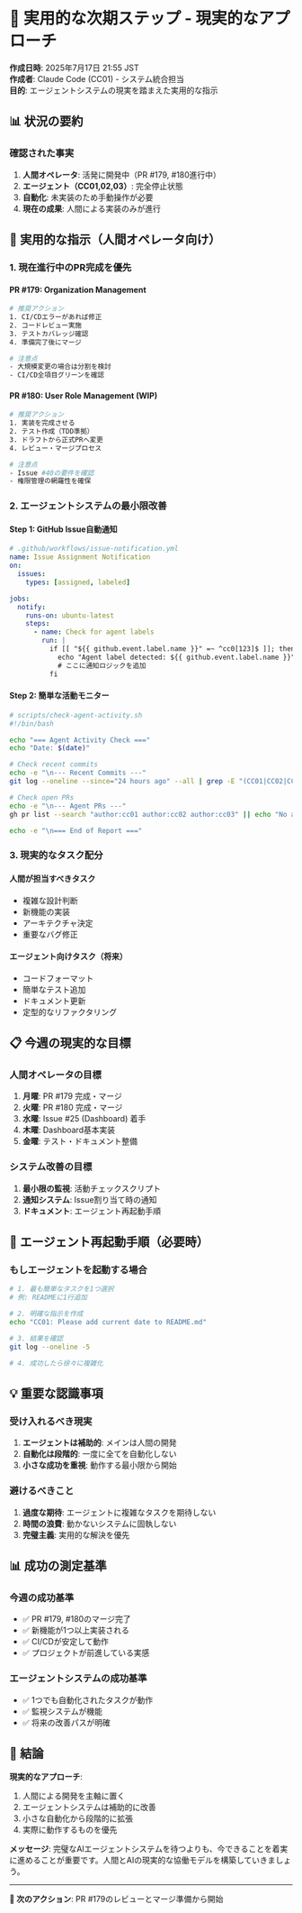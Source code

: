 # 🎯 実用的な次期ステップ - 現実的なアプローチ

**作成日時**: 2025年7月17日 21:55 JST  
**作成者**: Claude Code (CC01) - システム統合担当  
**目的**: エージェントシステムの現実を踏まえた実用的な指示

## 📊 状況の要約

### 確認された事実
1. **人間オペレータ**: 活発に開発中（PR #179, #180進行中）
2. **エージェント（CC01,02,03）**: 完全停止状態
3. **自動化**: 未実装のため手動操作が必要
4. **現在の成果**: 人間による実装のみが進行

## 🚀 実用的な指示（人間オペレータ向け）

### 1. 現在進行中のPR完成を優先

#### PR #179: Organization Management
```bash
# 推奨アクション
1. CI/CDエラーがあれば修正
2. コードレビュー実施
3. テストカバレッジ確認
4. 準備完了後にマージ

# 注意点
- 大規模変更の場合は分割を検討
- CI/CD全項目グリーンを確認
```

#### PR #180: User Role Management (WIP)
```bash
# 推奨アクション
1. 実装を完成させる
2. テスト作成（TDD準拠）
3. ドラフトから正式PRへ変更
4. レビュー・マージプロセス

# 注意点
- Issue #40の要件を確認
- 権限管理の網羅性を確保
```

### 2. エージェントシステムの最小限改善

#### Step 1: GitHub Issue自動通知
```yaml
# .github/workflows/issue-notification.yml
name: Issue Assignment Notification
on:
  issues:
    types: [assigned, labeled]

jobs:
  notify:
    runs-on: ubuntu-latest
    steps:
      - name: Check for agent labels
        run: |
          if [[ "${{ github.event.label.name }}" =~ ^cc0[123]$ ]]; then
            echo "Agent label detected: ${{ github.event.label.name }}"
            # ここに通知ロジックを追加
          fi
```

#### Step 2: 簡単な活動モニター
```bash
# scripts/check-agent-activity.sh
#!/bin/bash

echo "=== Agent Activity Check ==="
echo "Date: $(date)"

# Check recent commits
echo -e "\n--- Recent Commits ---"
git log --oneline --since="24 hours ago" --all | grep -E "(CC01|CC02|CC03)" || echo "No agent commits"

# Check open PRs
echo -e "\n--- Agent PRs ---"
gh pr list --search "author:cc01 author:cc02 author:cc03" || echo "No agent PRs"

echo -e "\n=== End of Report ==="
```

### 3. 現実的なタスク配分

#### 人間が担当すべきタスク
- 複雑な設計判断
- 新機能の実装
- アーキテクチャ決定
- 重要なバグ修正

#### エージェント向けタスク（将来）
- コードフォーマット
- 簡単なテスト追加
- ドキュメント更新
- 定型的なリファクタリング

## 📋 今週の現実的な目標

### 人間オペレータの目標
1. **月曜**: PR #179 完成・マージ
2. **火曜**: PR #180 完成・マージ
3. **水曜**: Issue #25 (Dashboard) 着手
4. **木曜**: Dashboard基本実装
5. **金曜**: テスト・ドキュメント整備

### システム改善の目標
1. **最小限の監視**: 活動チェックスクリプト
2. **通知システム**: Issue割り当て時の通知
3. **ドキュメント**: エージェント再起動手順

## 🔧 エージェント再起動手順（必要時）

### もしエージェントを起動する場合
```bash
# 1. 最も簡単なタスクを1つ選択
# 例: READMEに1行追加

# 2. 明確な指示を作成
echo "CC01: Please add current date to README.md"

# 3. 結果を確認
git log --oneline -5

# 4. 成功したら徐々に複雑化
```

## 💡 重要な認識事項

### 受け入れるべき現実
1. **エージェントは補助的**: メインは人間の開発
2. **自動化は段階的**: 一度に全てを自動化しない
3. **小さな成功を重視**: 動作する最小限から開始

### 避けるべきこと
1. **過度な期待**: エージェントに複雑なタスクを期待しない
2. **時間の浪費**: 動かないシステムに固執しない
3. **完璧主義**: 実用的な解決を優先

## 📊 成功の測定基準

### 今週の成功基準
- ✅ PR #179, #180のマージ完了
- ✅ 新機能が1つ以上実装される
- ✅ CI/CDが安定して動作
- ✅ プロジェクトが前進している実感

### エージェントシステムの成功基準
- ✅ 1つでも自動化されたタスクが動作
- ✅ 監視システムが機能
- ✅ 将来の改善パスが明確

## 🎯 結論

**現実的なアプローチ**:
1. 人間による開発を主軸に置く
2. エージェントシステムは補助的に改善
3. 小さな自動化から段階的に拡張
4. 実際に動作するものを優先

**メッセージ**:
完璧なAIエージェントシステムを待つよりも、今できることを着実に進めることが重要です。人間とAIの現実的な協働モデルを構築していきましょう。

---

**📌 次のアクション**: PR #179のレビューとマージ準備から開始
